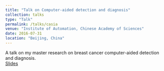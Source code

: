 ```yaml
---
title: "Talk on Computer-aided detection and diagnosis"
collection: talks
type: "Talk"
permalink: /talks/casia
venue: "Institute of Automation, Chinese Academy of Sciences"
date: 2016-07-31
location: "Beijing, China"
---
```


A talk on my master research on breast cancer computer-aided detection and diagnosis.<br>
[Slides](http://roger-zhe-li.github.io/files/casia.pptx)

